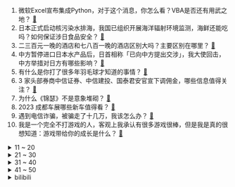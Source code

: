 1. 微软Excel宣布集成Python，对于这个消息，你怎么看？VBA是否还有用武之地？ [:link:](https://www.zhihu.com/question/618707918)
2. 日本正式启动核污染水排海，我国已组织开展海洋辐射环境监测，海鲜还能吃吗？如何保证涉日食品安全？ [:link:](https://www.zhihu.com/question/618895483)
3. 二三百元一晚的酒店和七八百一晚的酒店区别大吗？主要区别在哪里？ [:link:](https://www.zhihu.com/question/486503426)
4. 中方暂停进口日本水产品后，日首相称「已向中方提出交涉」，我大使回击，中方举措对日方有哪些影响？ [:link:](https://www.zhihu.com/question/618985632)
5. 有什么是你打了很多年羽毛球才知道的事情？ [:link:](https://www.zhihu.com/question/460738658)
6. 3 家头部券商中信证券、中信建投、国泰君安官宣下调佣金，哪些信息值得关注？ [:link:](https://www.zhihu.com/question/618949374)
7. 为什么《锦瑟》不是意象堆砌？ [:link:](https://www.zhihu.com/question/618918156)
8. 2023 成都车展哪些新车值得看？ [:link:](https://www.zhihu.com/question/618281818)
9. 遇到电信诈骗，被骗走了十几万，我该怎么办？ [:link:](https://www.zhihu.com/question/585063188)
10. 我是一个完全不打游戏的人，客观上我承认有很多游戏很棒，但是我是真的很想知道：游戏带给你的成长是什么？ [:link:](https://www.zhihu.com/question/618765536)
<details>
<summary>11 ~ 20</summary>

11. 阿根廷、埃及、埃塞俄比亚、伊朗、沙特阿拉伯、阿联酋获邀加入金砖国家合作机制，金砖国家扩员有怎样的意义？ [:link:](https://www.zhihu.com/question/618935027)
12. 外交部回应「中方宣布全面暂停进口日本水产品有何科学依据」，哪些信息值得关注？ [:link:](https://www.zhihu.com/question/618939808)
13. 长达 18 个月的战斗后，乌克兰的志愿兵不够了，具体情况如何，这对乌克兰局势有何影响？ [:link:](https://www.zhihu.com/question/618780980)
14. 华为 Mate60 发布会将在 9 月 12 号下午举行，你对此有何期待？ [:link:](https://www.zhihu.com/question/618530681)
15. UFC292 比赛张伟丽战胜阿曼达·莱莫斯卫冕金腰带，如何评价她此次赛事中的表现？ [:link:](https://www.zhihu.com/question/618250850)
16. 研究称日本核污水排海后或将化作雨水洒遍全球，如何看待该研究？普通人该如何应对？ [:link:](https://www.zhihu.com/question/618907654)
17. 日本核污染水排海，海内外部分地区现「囤盐潮」，国内多地回应「食用盐充足，按需购买」，哪些信息值得注意？ [:link:](https://www.zhihu.com/question/618941813)
18. 为什么猫咪总用「后脚」挠头，而不是用「前爪」挠头？ [:link:](https://www.zhihu.com/question/616797931)
19. 《西游记》中四圣试禅心，孙悟空为啥不用法术捉弄捉弄四圣？ [:link:](https://www.zhihu.com/question/617355200)
20. 2023 年有哪些值得购买的国产车？ [:link:](https://www.zhihu.com/question/618282025)
</details>
<details>
<summary>21 ~ 30</summary>

21. 瓦格纳称组织创始人普里戈任被「叛徒」所害在坠机事故中遇难， 白宫则暗指普京所为，哪些信息值得关注? [:link:](https://www.zhihu.com/question/618879909)
22. 同事半个月后要被裁员了，知道这个事情，要不要私下通知他一下呢？ [:link:](https://www.zhihu.com/question/617833484)
23. 患者只是多问一句，为什么医生被质疑和反问特别生气？ [:link:](https://www.zhihu.com/question/618557035)
24. 电视剧《长相思》中玱玹为什么一定要杀涂山璟？ [:link:](https://www.zhihu.com/question/618566968)
25. 中了500万，你要做的第一件事是什么? [:link:](https://www.zhihu.com/question/614255223)
26. 普里戈任在俄坠机遇难，10 人遗体已全部找到，包括瓦格纳几乎所有高层领导，有何影响？哪些信息值得关注？ [:link:](https://www.zhihu.com/question/618859857)
27. 2023国家自然科学基金24日已经放榜，请问有什么看法或感受？ [:link:](https://www.zhihu.com/question/618885859)
28. 如果相柳和小夭在一起，那涂山璟会变成意难平吗？ [:link:](https://www.zhihu.com/question/616572530)
29. 可以分享你此刻的心情和相册里的天空吗？ [:link:](https://www.zhihu.com/question/618699191)
30. 2023 成都车展上有哪些值得推荐的「宝藏车」？ [:link:](https://www.zhihu.com/question/618281885)
</details>
<details>
<summary>31 ~ 40</summary>

31. 有哪些出差好物，在你用过之后发现「真香」？ [:link:](https://www.zhihu.com/question/616416759)
32. 是不是只要不停地看书，什么书都看，就能找到生活的答案？ [:link:](https://www.zhihu.com/question/610389488)
33. 生活中有哪些智能小家电，让你解放双手？ [:link:](https://www.zhihu.com/question/617563266)
34. 「情绪稳定成相亲关键词」，你觉得情绪稳定是择偶的必要条件吗？年轻人为什么又开始接受相亲了？ [:link:](https://www.zhihu.com/question/618391851)
35. 中国有没有完整的神仙系统？ [:link:](https://www.zhihu.com/question/338161225)
36. 景观设计转行都去做啥了？ [:link:](https://www.zhihu.com/question/353792142)
37. 「越南特斯拉」盘中最高涨超 160%，市值突破 1000 亿美元超越比亚迪，什么原因让该车企受到热捧？ [:link:](https://www.zhihu.com/question/618820131)
38. 伦纳德或加盟勇士，他的到来会给球队带来怎样的帮助？ [:link:](https://www.zhihu.com/question/618540269)
39. 暑假快要结束，2023年新生开学电脑有哪些推荐？ [:link:](https://www.zhihu.com/question/617711268)
40. 2023 成都车展有哪些让你印象深刻的汽车技术或新科技？ [:link:](https://www.zhihu.com/question/618281933)
</details>
<details>
<summary>41 ~ 50</summary>

41. 感情状况为「两情相悦」的恋爱人群仅占七成，在爱情里付出更多的人过得怎么样？你能接受不喜欢但合适的人吗？ [:link:](https://www.zhihu.com/question/618392529)
42. 美国商务部长雷蒙多将于 8 月 27 日至 30 日访华，此行哪些信息值得关注？ [:link:](https://www.zhihu.com/question/618582226)
43. 今年是「枭龙」战机首飞 20 周年，大家觉得枭龙表现咋样？ [:link:](https://www.zhihu.com/question/618738986)
44. 有什么适合职场萌新上班代步的车？ [:link:](https://www.zhihu.com/question/617580196)
45. 回国被拘捕第一天，泰国前总理他信被紧急送医，对此如何评价？ [:link:](https://www.zhihu.com/question/618718182)
46. 电视剧《长相思》里，漫长岁月后，涂山璟会不会变成最初囚禁小夭的那只九尾狐狸呢，大家有什么想法？ [:link:](https://www.zhihu.com/question/618495355)
47. 美国公开杯半决赛，迈阿密国际点球大战击败辛辛那提晋级决赛，梅西两助攻坎帕纳两球，如何评价这场比赛？ [:link:](https://www.zhihu.com/question/618882930)
48. 农村酒席上的招牌菜你知道哪些，最喜欢哪个？ [:link:](https://www.zhihu.com/question/477644935)
49. 曝皇马计划在转会窗关闭前压哨报价姆巴佩，姆巴佩会在对阵朗斯的赛后宣布离队，如何看待姆巴佩的未来？ [:link:](https://www.zhihu.com/question/618883100)
50. 身处职场的哪个阶段，自己就可以考虑开始做副业了？ [:link:](https://www.zhihu.com/question/616765269)
</details><details>
<summary>bilibili</summary>

</details>